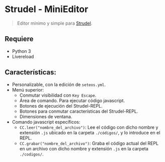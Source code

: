 # Strudel - MiniEditor


> Editor mínimo y simple para [Strudel](https://strudel.cc/).


## Requiere

+ Python 3
+ Livereload

## Características:

+ Personalizable, con la edición de `seteos.yml`.
+ Menú superior:
  + Conmutar visibilidad con `Key Escape`.
  + Área de comando. Para ejecutar código javascript.
  + Botones de ejecución del Strudel-REPL.
  + Botones para conmutar características del Strudel-REPL.
  + Dimensiones de ventana.
+ Comando javascript específicos:
  + `CC.leer("nombre_del_archivo")`: Lee el código con dicho nombre y extensión `.js` ubicado en la carpeta `./códigos/`, y lo introduce en el REPL.
  + `CC.grabar("nombre_del_archivo")`: Graba el código actual del REPL en un archivo con dicho nombre y extensión `.js` en la carpeta `./codigos/`.
